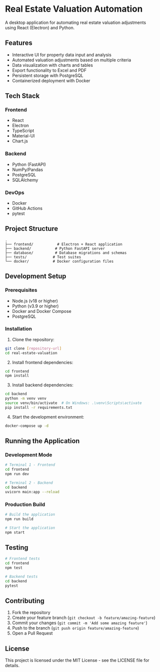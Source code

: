 # Real Estate Valuation Automation

A desktop application for automating real estate valuation adjustments using React (Electron) and Python.

## Features

- Interactive UI for property data input and analysis
- Automated valuation adjustments based on multiple criteria
- Data visualization with charts and tables
- Export functionality to Excel and PDF
- Persistent storage with PostgreSQL
- Containerized deployment with Docker

## Tech Stack

### Frontend
- React
- Electron
- TypeScript
- Material-UI
- Chart.js

### Backend
- Python (FastAPI)
- NumPy/Pandas
- PostgreSQL
- SQLAlchemy

### DevOps
- Docker
- GitHub Actions
- pytest

## Project Structure

```
.
├── frontend/           # Electron + React application
├── backend/           # Python FastAPI server
├── database/          # Database migrations and schemas
├── tests/            # Test suites
└── docker/           # Docker configuration files
```

## Development Setup

### Prerequisites
- Node.js (v18 or higher)
- Python (v3.9 or higher)
- Docker and Docker Compose
- PostgreSQL

### Installation

1. Clone the repository:
```bash
git clone [repository-url]
cd real-estate-valuation
```

2. Install frontend dependencies:
```bash
cd frontend
npm install
```

3. Install backend dependencies:
```bash
cd backend
python -m venv venv
source venv/bin/activate  # On Windows: .\venv\Scripts\activate
pip install -r requirements.txt
```

4. Start the development environment:
```bash
docker-compose up -d
```

## Running the Application

### Development Mode
```bash
# Terminal 1 - Frontend
cd frontend
npm run dev

# Terminal 2 - Backend
cd backend
uvicorn main:app --reload
```

### Production Build
```bash
# Build the application
npm run build

# Start the application
npm start
```

## Testing

```bash
# Frontend tests
cd frontend
npm test

# Backend tests
cd backend
pytest
```

## Contributing

1. Fork the repository
2. Create your feature branch (`git checkout -b feature/amazing-feature`)
3. Commit your changes (`git commit -m 'Add some amazing feature'`)
4. Push to the branch (`git push origin feature/amazing-feature`)
5. Open a Pull Request

## License

This project is licensed under the MIT License - see the LICENSE file for details. 